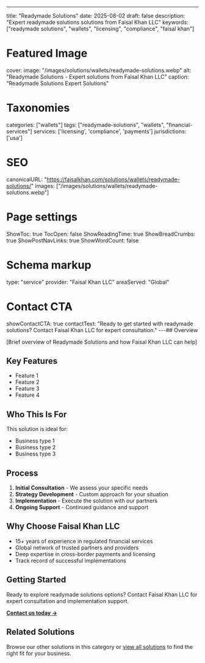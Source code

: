 ---
title: "Readymade Solutions"
date: 2025-08-02
draft: false
description: "Expert readymade solutions solutions from Faisal Khan LLC"
keywords: ["readymade solutions", "wallets", "licensing", "compliance", "faisal khan"]

# Featured Image
cover:
    image: "/images/solutions/wallets/readymade-solutions.webp"
    alt: "Readymade Solutions - Expert solutions from Faisal Khan LLC"
    caption: "Readymade Solutions Expert Solutions"

# Taxonomies
categories: ["wallets"]
tags: ["readymade-solutions", "wallets", "financial-services"]
services: ['licensing', 'compliance', 'payments']
jurisdictions: ['usa']

# SEO
canonicalURL: "https://faisalkhan.com/solutions/wallets/readymade-solutions/"
images: ["/images/solutions/wallets/readymade-solutions.webp"]

# Page settings
ShowToc: true
TocOpen: false
ShowReadingTime: true
ShowBreadCrumbs: true
ShowPostNavLinks: true
ShowWordCount: false

# Schema markup
type: "service"
provider: "Faisal Khan LLC"
areaServed: "Global"

# Contact CTA
showContactCTA: true
contactText: "Ready to get started with readymade solutions? Contact Faisal Khan LLC for expert consultation."
---## Overview

[Brief overview of Readymade Solutions and how Faisal Khan LLC can help]

## Key Features

- Feature 1
- Feature 2  
- Feature 3
- Feature 4

## Who This Is For

This solution is ideal for:

- Business type 1
- Business type 2
- Business type 3

## Process

1. **Initial Consultation** - We assess your specific needs
2. **Strategy Development** - Custom approach for your situation  
3. **Implementation** - Execute the solution with our partners
4. **Ongoing Support** - Continued guidance and support

## Why Choose Faisal Khan LLC

- 15+ years of experience in regulated financial services
- Global network of trusted partners and providers
- Deep expertise in cross-border payments and licensing
- Track record of successful implementations

## Getting Started

Ready to explore readymade solutions options? Contact Faisal Khan LLC for expert consultation and implementation support.

**[Contact us today →](mailto:contact@faisalkhan.com)**

## Related Solutions

Browse our other solutions in this category or [view all solutions](/solutions/) to find the right fit for your business.
